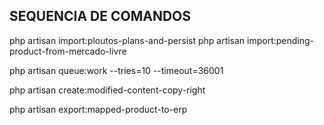 ## SEQUENCIA DE COMANDOS

php artisan import:ploutos-plans-and-persist
php artisan import:pending-product-from-mercado-livre

php artisan queue:work --tries=10 --timeout=36001

php artisan create:modified-content-copy-right

php artisan export:mapped-product-to-erp
